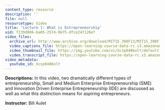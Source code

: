 ```yaml
---
content_type: resource
description: ''
file: null
resourcetype: Video
title: 'Lecture 1: What is Entrepreneurship'
uid: f239d806-ba05-2574-9675-dfce247126ef
video_files:
  archive_url: http://www.archive.org/download/MIT15.390F13/MIT15_390F13_lec01_300k.mp4
  video_captions_file: https://open-learning-course-data-rc.s3.amazonaws.com/15-390-new-enterprises-spring-2013/0ea78790d8305047809ac5c3a54f83a4_Xcsp0486olY.vtt
  video_thumbnail_file: https://img.youtube.com/vi/Xcsp0486olY/default.jpg
  video_transcript_file: https://open-learning-course-data-rc.s3.amazonaws.com/15-390-new-enterprises-spring-2013/13cc1adfd544d607bb885ffff9f4659e_Xcsp0486olY.pdf
video_metadata:
  youtube_id: Xcsp0486olY
---
```


**Descriptions:** In this video, two dramatically different types of entrepreneurship, Small and Medium Enterprise Entrepreneurship (SME) and Innovation Driven Enterprise Entrepreneurship (IDE) are discussed as well as what this distinction means for aspiring entrepreneurs.

**Instructor:** Bill Aulet